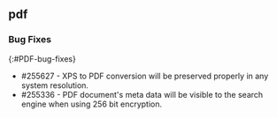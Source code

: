 ## pdf

### Bug Fixes
{:#PDF-bug-fixes}

* \#255627 - XPS to PDF conversion will be preserved properly in any system resolution.
* \#255336 - PDF document's meta data will be visible to the search engine when using 256 bit encryption. 
